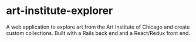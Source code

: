 # art-institute-explorer
A web application to explore art from the Art Institute of Chicago and create custom collections. Built with a Rails back end and a React/Redux front end.

